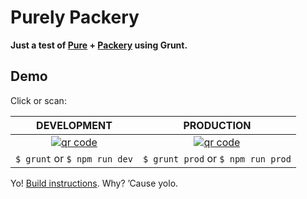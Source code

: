 # Purely Packery

**Just a test of [Pure](http://purecss.io/) + [Packery](http://packery.metafizzy.co/) using Grunt.**

## Demo

Click or scan:

DEVELOPMENT | PRODUCTION
:-: | :-:
[![qr code](http://chart.apis.google.com/chart?cht=qr&chl=http://mhulse.github.io/purely-packery/dev/&chs=240x240)](http://mhulse.github.io/purely-packery/dev/) | [![qr code](http://chart.apis.google.com/chart?cht=qr&chl=http://mhulse.github.io/purely-packery/prod/&chs=240x240)](http://mhulse.github.io/purely-packery/prod/)
`$ grunt` or `$ npm run dev` | `$ grunt prod` or `$ npm run prod`

Yo! [Build instructions](https://github.com/mhulse/purely-packery/blob/gh-pages/source/README.md). Why? ’Cause yolo.
